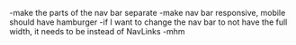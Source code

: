 -make the parts of the nav bar separate
-make nav bar responsive, mobile should have hamburger
-if I want to change the nav bar to not have the full width, it needs to be <MenuItems> instead of NavLinks
-mhm
